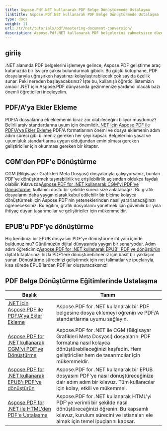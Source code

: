 ```yaml
---
title: Aspose.Pdf.NET kullanarak PDF Belge Dönüştürmede Ustalaşma
linktitle: Aspose.Pdf.NET kullanarak PDF Belge Dönüştürmede Ustalaşma
type: docs
weight: 11
url: /tr/net/tutorials/pdf/mastering-document-conversion/
description: Aspose.Pdf.NET kullanarak PDF belgelerini zahmetsizce düzenlenebilir Word belge formatına nasıl dönüştüreceğinizi öğrenin.
---
```

## giriiş

.NET alanında PDF belgelerini işlemeye gelince, Aspose.PDF geliştirme araç kutunuzda bir İsviçre çakısı bulundurmak gibidir. Bu güçlü kütüphane, PDF dosyalarıyla uğraşırken hayatınızı kolaylaştırabilecek çok sayıda özellik sunar. Peki nereden başlayacaksınız? İşte bu, kullanışlı öğretici listemizin amacı! .NET için Aspose.PDF dünyasında gezinmenize yardımcı olacak bazı önemli öğreticileri inceleyelim.

## PDF/A'ya Ekler Ekleme
 PDF/A dosyalarına ek eklemenin biraz zor olabileceğini biliyor muydunuz? Belirli arşiv standartlarına uyum için önemlidir.[.NET için Aspose.PDF ile PDF/A'ya Ekler Ekleme](./adding-attachment-to-pdfa/) PDF/A formatlarının önemi ve dosya eklemenin adım adım süreci gibi bilmeniz gereken her şeyi kapsar. Belgelerinin yasal ve uyumluluk standartlarına uygun olduğundan emin olması gereken geliştiriciler için okunması gereken bir kitaptır.

## CGM'den PDF'e Dönüştürme
 CGM (Bilgisayar Grafikleri Meta Dosyası) dosyalarıyla çalışıyorsanız, bunları PDF'ye dönüştürmek taşınabilirlik ve erişilebilirlik açısından oldukça faydalı olabilir. Kılavuzda[Aspose.PDF for .NET kullanarak CGM'yi PDF'ye Dönüştürme](./convert-cgm-to-pdf/), kullanıcı dostu bir şekilde süreci size anlatacağız. Bu grafik dosyalarını daha yaygın olarak kabul edilebilir bir biçime kolayca dönüştürmek için Aspose.PDF'nin yeteneklerinden nasıl yararlanacağınızı öğreneceksiniz. Bu eğitim, grafik dosyalarını yönetmek için güvenilir bir yola ihtiyaç duyan tasarımcılar ve geliştiriciler için mükemmeldir.

## EPUB'u PDF'ye dönüştürme
 Hiç kendinizi bir EPUB dosyasını PDF'ye dönüştürme ihtiyacı içinde buldunuz mu? Günümüzün dijital dünyasında yaygın bir senaryodur. Adım adım öğreticimiz[Aspose.PDF for .NET kullanarak EPUB'ı PDF'ye dönüştürün](./convert-epub-to-pdf/) dijital kitaplarınızı hızla PDF'lere dönüştürebilmeniz için basit bir yaklaşım sunar. Dönüştürme sürecinizi geliştirmek için net talimatlar ve ipuçlarıyla, kısa sürede EPUB'lardan PDF'ler oluşturacaksınız!

## PDF Belge Dönüştürme Eğitimlerinde Ustalaşma
| Başlık | Tanım |
| --- | --- | 
| [.NET için Aspose.PDF ile PDF/A'ya Ekler Ekleme](./adding-attachment-to-pdfa/) | Aspose.PDF for .NET kullanarak bir PDF belgesine dosya eklemeyi öğrenin ve PDF/A standartlarına uyumu sağlayın. | 
| [Aspose.PDF for .NET kullanarak CGM'yi PDF'ye Dönüştürme](./convert-cgm-to-pdf/) | Aspose.PDF for .NET ile CGM (Bilgisayar Grafikleri Meta Dosyası) dosyalarını PDF formatına nasıl kolayca dönüştürebileceğinizi keşfedin. Hem geliştiriciler hem de tasarımcılar için mükemmeldir. |  
| [Aspose.PDF for .NET kullanarak EPUB'ı PDF'ye dönüştürün](./convert-epub-to-pdf/) | Aspose.PDF for .NET kullanarak bir EPUB dosyasını PDF'ye nasıl dönüştüreceğinize dair adım adım bir kılavuz. Tüm kullanıcılar için kolay, etkili ve mükemmel. |   
| [Aspose.PDF for .NET ile HTML'den PDF'e Ustalaşma](./mastering-html-to-pdf/) | Aspose.PDF for .NET kullanarak HTML'yi PDF'ye verimli bir şekilde nasıl dönüştüreceğinizi öğrenin. Bu kapsamlı kılavuz, kurulum sürecini ve istisnaları ele almak için temel ipuçlarını kapsar. |  